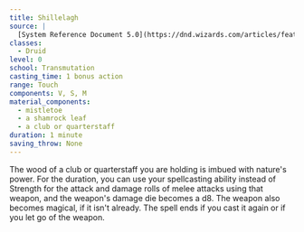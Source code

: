 ```yaml
---
title: Shillelagh
source: |
  [System Reference Document 5.0](https://dnd.wizards.com/articles/features/systems-reference-document-srd)
classes:
  - Druid
level: 0
school: Transmutation
casting_time: 1 bonus action
range: Touch
components: V, S, M
material_components:
  - mistletoe
  - a shamrock leaf
  - a club or quarterstaff
duration: 1 minute
saving_throw: None
---
```


The wood of a club or quarterstaff you are holding is imbued with nature's power. For the duration, you can use your spellcasting ability instead of Strength for the attack and damage rolls of melee attacks using that weapon, and the weapon's damage die becomes a d8. The weapon also becomes magical, if it isn't already. The spell ends if you cast it again or if you let go of the weapon.
